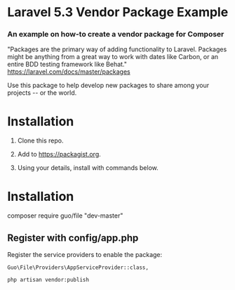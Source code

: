 # Laravel 5.3 Vendor Package Example
### An example on how-to create a vendor package for Composer

"Packages are the primary way of adding functionality to Laravel. Packages might be anything from a great way to work with dates like Carbon, or an entire BDD testing framework like Behat."
https://laravel.com/docs/master/packages

Use this package to help develop new packages to share among your projects -- or the world.

# Installation
1. Clone this repo.

3. Add to https://packagist.org.
4. Using your details, install with commands below.

# Installation

composer require guo/file "dev-master"

## Register with config/app.php
Register the service providers to enable the package:
```
Guo\File\Providers\AppServiceProvider::class,
```

```
php artisan vendor:publish
```
